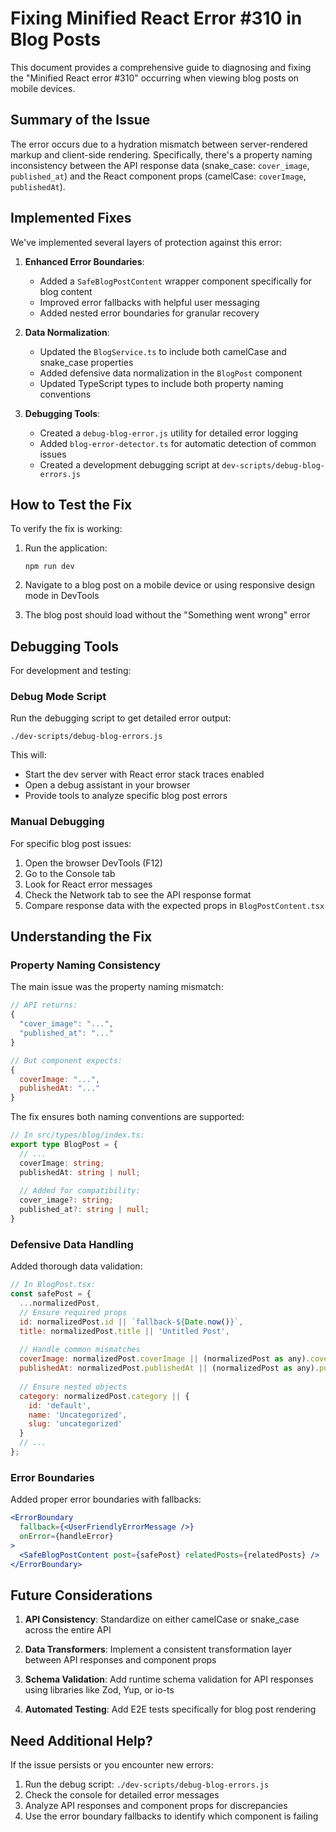 # Fixing Minified React Error #310 in Blog Posts

This document provides a comprehensive guide to diagnosing and fixing the "Minified React error #310" occurring when viewing blog posts on mobile devices.

## Summary of the Issue

The error occurs due to a hydration mismatch between server-rendered markup and client-side rendering. Specifically, there's a property naming inconsistency between the API response data (snake_case: `cover_image`, `published_at`) and the React component props (camelCase: `coverImage`, `publishedAt`).

## Implemented Fixes

We've implemented several layers of protection against this error:

1. **Enhanced Error Boundaries**:
   - Added a `SafeBlogPostContent` wrapper component specifically for blog content
   - Improved error fallbacks with helpful user messaging
   - Added nested error boundaries for granular recovery

2. **Data Normalization**:
   - Updated the `BlogService.ts` to include both camelCase and snake_case properties
   - Added defensive data normalization in the `BlogPost` component
   - Updated TypeScript types to include both property naming conventions

3. **Debugging Tools**:
   - Created a `debug-blog-error.js` utility for detailed error logging
   - Added `blog-error-detector.ts` for automatic detection of common issues
   - Created a development debugging script at `dev-scripts/debug-blog-errors.js`

## How to Test the Fix

To verify the fix is working:

1. Run the application:
   ```
   npm run dev
   ```

2. Navigate to a blog post on a mobile device or using responsive design mode in DevTools

3. The blog post should load without the "Something went wrong" error

## Debugging Tools

For development and testing:

### Debug Mode Script

Run the debugging script to get detailed error output:

```
./dev-scripts/debug-blog-errors.js
```

This will:
- Start the dev server with React error stack traces enabled
- Open a debug assistant in your browser
- Provide tools to analyze specific blog post errors

### Manual Debugging

For specific blog post issues:

1. Open the browser DevTools (F12)
2. Go to the Console tab
3. Look for React error messages
4. Check the Network tab to see the API response format
5. Compare response data with the expected props in `BlogPostContent.tsx`

## Understanding the Fix

### Property Naming Consistency

The main issue was the property naming mismatch:

```javascript
// API returns:
{
  "cover_image": "...",
  "published_at": "..."
}

// But component expects:
{
  coverImage: "...",
  publishedAt: "..."
}
```

The fix ensures both naming conventions are supported:

```typescript
// In src/types/blog/index.ts:
export type BlogPost = {
  // ...
  coverImage: string;
  publishedAt: string | null;
  
  // Added for compatibility:
  cover_image?: string;
  published_at?: string | null;
}
```

### Defensive Data Handling

Added thorough data validation:

```javascript
// In BlogPost.tsx:
const safePost = {
  ...normalizedPost,
  // Ensure required props
  id: normalizedPost.id || `fallback-${Date.now()}`,
  title: normalizedPost.title || 'Untitled Post',
  
  // Handle common mismatches
  coverImage: normalizedPost.coverImage || (normalizedPost as any).cover_image || '',
  publishedAt: normalizedPost.publishedAt || (normalizedPost as any).published_at || null,
  
  // Ensure nested objects
  category: normalizedPost.category || { 
    id: 'default', 
    name: 'Uncategorized', 
    slug: 'uncategorized' 
  }
  // ...
};
```

### Error Boundaries

Added proper error boundaries with fallbacks:

```jsx
<ErrorBoundary 
  fallback={<UserFriendlyErrorMessage />}
  onError={handleError}
>
  <SafeBlogPostContent post={safePost} relatedPosts={relatedPosts} />
</ErrorBoundary>
```

## Future Considerations

1. **API Consistency**: Standardize on either camelCase or snake_case across the entire API

2. **Data Transformers**: Implement a consistent transformation layer between API responses and component props

3. **Schema Validation**: Add runtime schema validation for API responses using libraries like Zod, Yup, or io-ts

4. **Automated Testing**: Add E2E tests specifically for blog post rendering

## Need Additional Help?

If the issue persists or you encounter new errors:

1. Run the debug script: `./dev-scripts/debug-blog-errors.js`
2. Check the console for detailed error messages
3. Analyze API responses and component props for discrepancies
4. Use the error boundary fallbacks to identify which component is failing